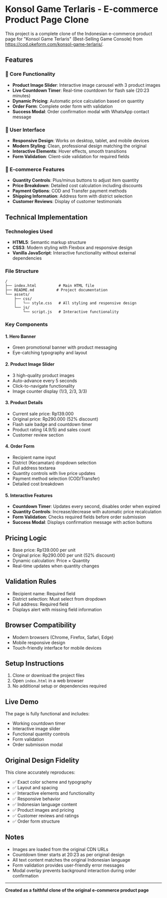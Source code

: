 # Konsol Game Terlaris - E-commerce Product Page Clone

This project is a complete clone of the Indonesian e-commerce product page for "Konsol Game Terlaris" (Best-Selling Game Console) from https://cod.okeform.com/konsol-game-terlaris/.

## Features

### 🎯 Core Functionality
- **Product Image Slider**: Interactive image carousel with 3 product images
- **Live Countdown Timer**: Real-time countdown for flash sale (20:23 minutes)
- **Dynamic Pricing**: Automatic price calculation based on quantity
- **Order Form**: Complete order form with validation
- **Success Modal**: Order confirmation modal with WhatsApp contact message

### 📱 User Interface
- **Responsive Design**: Works on desktop, tablet, and mobile devices
- **Modern Styling**: Clean, professional design matching the original
- **Interactive Elements**: Hover effects, smooth transitions
- **Form Validation**: Client-side validation for required fields

### 🛒 E-commerce Features
- **Quantity Controls**: Plus/minus buttons to adjust item quantity
- **Price Breakdown**: Detailed cost calculation including discounts
- **Payment Options**: COD and Transfer payment methods
- **Shipping Information**: Address form with district selection
- **Customer Reviews**: Display of customer testimonials

## Technical Implementation

### Technologies Used
- **HTML5**: Semantic markup structure
- **CSS3**: Modern styling with Flexbox and responsive design
- **Vanilla JavaScript**: Interactive functionality without external dependencies

### File Structure
```
/
├── index.html          # Main HTML file
├── README.md          # Project documentation
└── assets/
    ├── css/
    │   └── style.css   # All styling and responsive design
    └── js/
        └── script.js   # Interactive functionality
```

### Key Components

#### 1. Hero Banner
- Green promotional banner with product messaging
- Eye-catching typography and layout

#### 2. Product Image Slider
- 3 high-quality product images
- Auto-advance every 5 seconds
- Click-to-navigate functionality
- Image counter display (1/3, 2/3, 3/3)

#### 3. Product Details
- Current sale price: Rp139.000
- Original price: Rp290.000 (52% discount)
- Flash sale badge and countdown timer
- Product rating (4.9/5) and sales count
- Customer review section

#### 4. Order Form
- Recipient name input
- District (Kecamatan) dropdown selection
- Full address textarea
- Quantity controls with live price updates
- Payment method selection (COD/Transfer)
- Detailed cost breakdown

#### 5. Interactive Features
- **Countdown Timer**: Updates every second, disables order when expired
- **Quantity Controls**: Increase/decrease with automatic price recalculation
- **Form Validation**: Checks required fields before order submission
- **Success Modal**: Displays confirmation message with action buttons

## Pricing Logic
- Base price: Rp139.000 per unit
- Original price: Rp290.000 per unit (52% discount)
- Dynamic calculation: Price × Quantity
- Real-time updates when quantity changes

## Validation Rules
- Recipient name: Required field
- District selection: Must select from dropdown
- Full address: Required field
- Displays alert with missing field information

## Browser Compatibility
- Modern browsers (Chrome, Firefox, Safari, Edge)
- Mobile responsive design
- Touch-friendly interface for mobile devices

## Setup Instructions
1. Clone or download the project files
2. Open `index.html` in a web browser
3. No additional setup or dependencies required

## Live Demo
The page is fully functional and includes:
- Working countdown timer
- Interactive image slider
- Functional quantity controls
- Form validation
- Order submission modal

## Original Design Fidelity
This clone accurately reproduces:
- ✅ Exact color scheme and typography
- ✅ Layout and spacing
- ✅ Interactive elements and functionality
- ✅ Responsive behavior
- ✅ Indonesian language content
- ✅ Product images and pricing
- ✅ Customer reviews and ratings
- ✅ Order form structure

## Notes
- Images are loaded from the original CDN URLs
- Countdown timer starts at 20:23 as per original design
- All text content matches the original Indonesian language
- Form validation provides user-friendly error messages
- Modal overlay prevents background interaction during order confirmation

---

**Created as a faithful clone of the original e-commerce product page**
